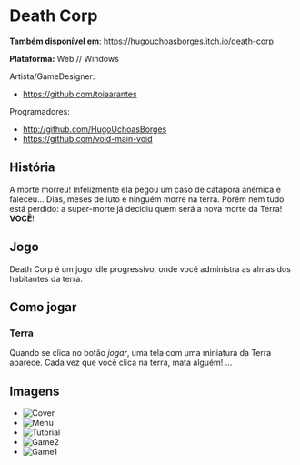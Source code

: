 # Death Corp

**Também disponível em**: https://hugouchoasborges.itch.io/death-corp

**Plataforma:** Web // Windows

Artista/GameDesigner:
- https://github.com/toiaarantes

Programadores: 
- http://github.com/HugoUchoasBorges 
- https://github.com/void-main-void

## História

A morte morreu! Infelizmente ela pegou um caso de catapora anêmica e faleceu... Dias, meses de luto e ninguém morre na terra. Porém nem tudo está perdido: a super-morte já decidiu quem será a nova morte da Terra! **VOCÊ**!



## Jogo

Death Corp é um jogo idle progressivo, onde você administra as almas dos habitantes da terra.



## Como jogar

### Terra

Quando se clica no botão *jogar*, uma tela com uma miniatura da Terra aparece. Cada vez que você clica na terra, mata alguém! ...

## Imagens

- ![Cover](https://img.itch.zone/aW1nLzE5Nzc2OTMucG5n/315x250%23c/o%2FibIs.png)
- ![Menu](https://img.itch.zone/aW1hZ2UvMzk5MDQzLzIwMzEyMjYucG5n/original/%2B7uKIO.png)
- ![Tutorial](https://img.itch.zone/aW1hZ2UvMzk5MDQzLzIwMzEyMjcucG5n/original/RXPfcV.png)
- ![Game2](https://img.itch.zone/aW1hZ2UvMzk5MDQzLzIwMzEyMjgucG5n/original/TrDUX0.png)
- ![Game1](https://img.itch.zone/aW1hZ2UvMzk5MDQzLzIwMzEyMjkucG5n/original/24oa02.png)
